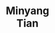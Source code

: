 ---
layout: page
title: Minyang<br>Tian
description: Physics PhD student<br>co-advised with <a href="https://www.anl.gov/profile/eliu-a-huerta">Eliu Huerta]</a>
img: assets/img/students/minyang.jpeg
importance: 7
category: "students"
---